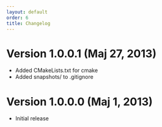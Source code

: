 ```yaml
---
layout: default
order: 6
title: Changelog
---
```

# Version 1.0.0.1 (Maj 27, 2013)

* Added CMakeLists.txt for cmake
* Added snapshots/ to .gitignore

# Version 1.0.0.0 (Maj 1, 2013)

* Initial release